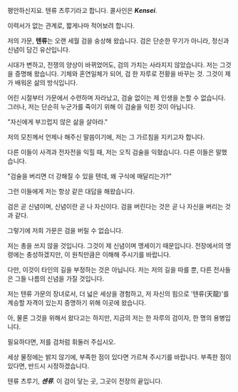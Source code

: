 평안하신지요. 텐류 츠루기라고 합니다.
콜사인은 ***Kensei***.

이력서가 없는 관계로, 짧게나마 적어보려 합니다.

저의 가문, **텐류**는 오랜 세월 검을 숭상해 왔습니다. 검은 단순한 무기가 아니라, 정신과 신념이 담긴 유산입니다.

시대가 변하고, 전쟁의 양상이 바뀌었어도, 검의 가치는 사라지지 않았습니다. 저는 그것을 증명해 왔습니다. 기체와 혼연일체가 되어, 검 한 자루로 전황을 바꾸는 것. 그것이 제가 배워온 삶의 방식입니다.

어린 시절부터 가문에서 수련하며 자라났고, 검술 없이는 제 인생을 논할 수 없습니다. 그러나, 저는 단순히 누군가를 죽이기 위해 이 검술을 익힌 것이 아닙니다.

"자신에게 부끄럽지 않은 삶을 살아라."

저의 모친께서 언제나 해주신 말씀이기에, 저는 그 가르침을 지키고자 합니다.

다른 이들이 사격과 전자전을 익힐 때, 저는 오직 검술을 익혔습니다. 다른 이들은 말했습니다.

"검술을 버리면 더 강해질 수 있을 텐데, 왜 구식에 매달리는가?"

그런 이들에게 저는 항상 같은 대답을 해왔습니다.

검은 곧 신념이며, 신념이란 곧 나 자신이다. 검을 버린다는 것은 곧 나 자신을 버리는 것과 같다.

그렇기에 저희 가문은 검을 버릴 수 없습니다.

저는 총을 쓰지 않을 것입니다. 그것이 제 신념이며 맹세이기 때문입니다.
전장에서의 명령에는 충성하겠지만, 이 원칙만큼은 이해해 주시기를 바랍니다.

다만, 이것이 타인의 길을 부정하는 것은 아닙니다.
저는 저의 길을 따를 뿐, 다른 전사들은 그들 나름의 신념을 가질 것입니다.

저는 텐류 가문의 장녀로서, 더 넓은 세상을 경험하고, 저 자신의 힘으로 '텐류(天龍)'를 계승할 자격이 있는지 증명하기 위해 이곳에 왔습니다.

아, 물론 그것을 위해서 왔다고는 하지만, 지금의 저는 한 자루의 검이자, 한 명의 용병입니다.

필요하다면, 저를 검처럼 휘둘러 주십시오.

세상 물정에는 밝지 않기에, 부족한 점이 있다면 가르쳐 주시기를 바랍니다.
부족한 점이 있다면, 반드시 시정하겠습니다.

텐류 츠루기, ***센류***.
이 검이 닿는 곳, 그곳이 전장의 끝입니다.
